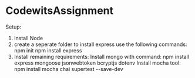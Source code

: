 # CodewitsAssignment

Setup:
1. install Node
2. create a seperate folder to install express
use the following commands:
npm init
npm install express
3. Install remaining requirements:
   Install mongo with command:
     npm install express mongoose jsonwebtoken bcryptjs dotenv
   Install mocha tool:
     npm install mocha chai supertest --save-dev
